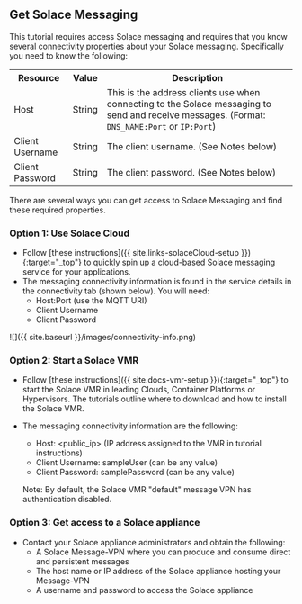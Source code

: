 
## Get Solace Messaging

This tutorial requires access Solace messaging and requires that you know several connectivity properties about your Solace messaging. Specifically you need to know the following:

<table>
  <tr>
    <th>Resource</th>
    <th>Value</th>
    <th>Description</th>
  </tr>
  <tr>
    <td>Host</td>
    <td>String</td>
    <td>This is the address clients use when connecting to the Solace messaging to send and receive messages. (Format: <code>DNS_NAME:Port</code> or <code>IP:Port</code>)</td>
  </tr>
  <tr>
    <td>Client Username</td>
    <td>String</td>
    <td>The client username. (See Notes below)</td>
  </tr>
  <tr>
    <td>Client Password</td>
    <td>String</td>
    <td>The client password. (See Notes below)</td>
  </tr>
</table>

There are several ways you can get access to Solace Messaging and find these required properties.

### Option 1: Use Solace Cloud

* Follow [these instructions]({{ site.links-solaceCloud-setup }}){:target="_top"} to quickly spin up a cloud-based Solace messaging service for your applications.
* The messaging connectivity information is found in the service details in the connectivity tab (shown below). You will need:
    * Host:Port (use the MQTT URI)
    * Client Username
    * Client Password

![]({{ site.baseurl }}/images/connectivity-info.png)

### Option 2: Start a Solace VMR

* Follow [these instructions]({{ site.docs-vmr-setup }}){:target="_top"} to start the Solace VMR in leading Clouds, Container Platforms or Hypervisors. The tutorials outline where to download and how to install the Solace VMR.
* The messaging connectivity information are the following:
    * Host: \<public_ip> (IP address assigned to the VMR in tutorial instructions)
    * Client Username: sampleUser (can be any value)
    * Client Password: samplePassword (can be any value)

    Note: By default, the Solace VMR "default" message VPN has authentication disabled.

### Option 3: Get access to a Solace appliance

* Contact your Solace appliance administrators and obtain the following:
    * A Solace Message-VPN where you can produce and consume direct and persistent messages
    * The host name or IP address of the Solace appliance hosting your Message-VPN
    * A username and password to access the Solace appliance
